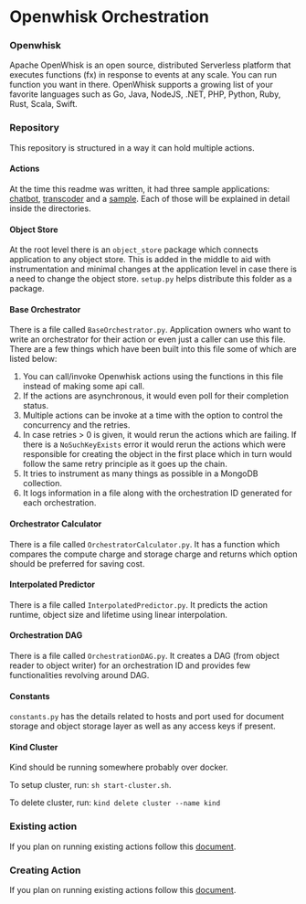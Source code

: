 # Openwhisk Orchestration

### Openwhisk

Apache OpenWhisk is an open source, distributed Serverless platform that executes functions (fx) in response to events at any scale. You can run function you want in there. OpenWhisk supports a growing list of your favorite languages such as Go, Java, NodeJS, .NET, PHP, Python, Ruby, Rust, Scala, Swift.

### Repository

This repository is structured in a way it can hold multiple actions.

#### Actions

At the time this readme was written, it had three sample applications: [chatbot](https://github.com/prajjawal05/transcoding/tree/main/chatbot), [transcoder](https://github.com/prajjawal05/transcoding/tree/main/transcoder) and a [sample](https://github.com/prajjawal05/transcoding/tree/main/sample). Each of those will be explained in detail inside the directories.

#### Object Store

At the root level there is an `object_store` package which connects application to any object store. This is added in the middle to aid with instrumentation and minimal changes at the application level in case there is a need to change the object store. `setup.py` helps distribute this folder as a package.

#### Base Orchestrator

There is a file called `BaseOrchestrator.py`. Application owners who want to write an orchestrator for their action or even just a caller can use this file. There are a few things which have been built into this file some of which are listed below:

1. You can call/invoke Openwhisk actions using the functions in this file instead of making some api call.
2. If the actions are asynchronous, it would even poll for their completion status.
3. Multiple actions can be invoke at a time with the option to control the concurrency and the retries.
4. In case retries > 0 is given, it would rerun the actions which are failing. If there is a `NoSuchKeyExists` error it would rerun the actions which were responsible for creating the object in the first place which in turn would follow the same retry principle as it goes up the chain.
5. It tries to instrument as many things as possible in a MongoDB collection.
6. It logs information in a file along with the orchestration ID generated for each orchestration.

#### Orchestrator Calculator

There is a file called `OrchestratorCalculator.py`. It has a function which compares the compute charge and storage charge and returns which option should be preferred for saving cost.

#### Interpolated Predictor

There is a file called `InterpolatedPredictor.py`. It predicts the action runtime, object size and lifetime using linear interpolation.

#### Orchestration DAG

There is a file called `OrchestrationDAG.py`. It creates a DAG (from object reader to object writer) for an orchestration ID and provides few functionalities revolving around DAG.

#### Constants

`constants.py` has the details related to hosts and port used for document storage and object storage layer as well as any access keys if present.

#### Kind Cluster

Kind should be running somewhere probably over docker.

To setup cluster, run:
`sh start-cluster.sh`.

To delete cluster, run:
`kind delete cluster --name kind`

### Existing action

If you plan on running existing actions follow this [document](https://github.com/prajjawal05/transcoding/blob/main/Setting-up.md).

### Creating Action

If you plan on running existing actions follow this [document](https://github.com/prajjawal05/transcoding/blob/main/Create-Action.md).
